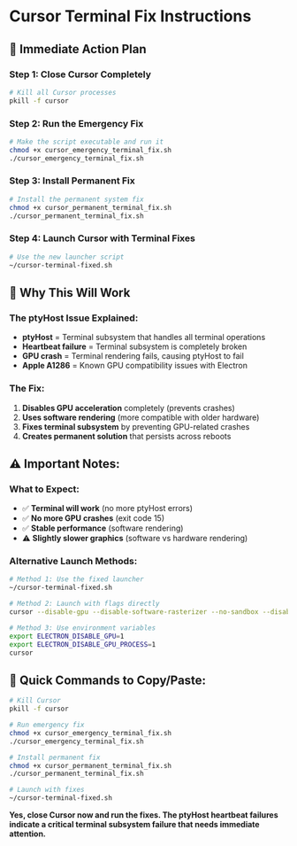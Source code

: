 # Cursor Terminal Fix Instructions

## 🚨 Immediate Action Plan

### Step 1: Close Cursor Completely
```bash
# Kill all Cursor processes
pkill -f cursor
```

### Step 2: Run the Emergency Fix
```bash
# Make the script executable and run it
chmod +x cursor_emergency_terminal_fix.sh
./cursor_emergency_terminal_fix.sh
```

### Step 3: Install Permanent Fix
```bash
# Install the permanent system fix
chmod +x cursor_permanent_terminal_fix.sh
./cursor_permanent_terminal_fix.sh
```

### Step 4: Launch Cursor with Terminal Fixes
```bash
# Use the new launcher script
~/cursor-terminal-fixed.sh
```

## 🎯 Why This Will Work

### The ptyHost Issue Explained:
- **ptyHost** = Terminal subsystem that handles all terminal operations
- **Heartbeat failure** = Terminal subsystem is completely broken
- **GPU crash** = Terminal rendering fails, causing ptyHost to fail
- **Apple A1286** = Known GPU compatibility issues with Electron

### The Fix:
1. **Disables GPU acceleration** completely (prevents crashes)
2. **Uses software rendering** (more compatible with older hardware)
3. **Fixes terminal subsystem** by preventing GPU-related crashes
4. **Creates permanent solution** that persists across reboots

## ⚠️ Important Notes:

### What to Expect:
- ✅ **Terminal will work** (no more ptyHost errors)
- ✅ **No more GPU crashes** (exit code 15)
- ✅ **Stable performance** (software rendering)
- ⚠️ **Slightly slower graphics** (software vs hardware rendering)

### Alternative Launch Methods:
```bash
# Method 1: Use the fixed launcher
~/cursor-terminal-fixed.sh

# Method 2: Launch with flags directly
cursor --disable-gpu --disable-software-rasterizer --no-sandbox --disable-gpu-process

# Method 3: Use environment variables
export ELECTRON_DISABLE_GPU=1
export ELECTRON_DISABLE_GPU_PROCESS=1
cursor
```

## 🔧 Quick Commands to Copy/Paste:

```bash
# Kill Cursor
pkill -f cursor

# Run emergency fix
chmod +x cursor_emergency_terminal_fix.sh
./cursor_emergency_terminal_fix.sh

# Install permanent fix
chmod +x cursor_permanent_terminal_fix.sh
./cursor_permanent_terminal_fix.sh

# Launch with fixes
~/cursor-terminal-fixed.sh
```

**Yes, close Cursor now and run the fixes. The ptyHost heartbeat failures indicate a critical terminal subsystem failure that needs immediate attention.**
